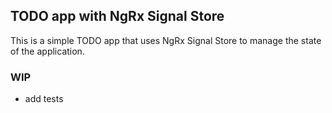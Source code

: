 ## TODO app with NgRx Signal Store
This is a simple TODO app that uses NgRx Signal Store to manage the state of the application.

### WIP
- add tests
